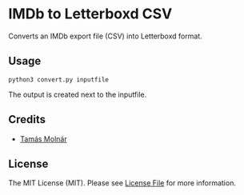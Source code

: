 # IMDb to Letterboxd CSV

Converts an IMDb export file (CSV) into Letterboxd format.

## Usage

```
python3 convert.py inputfile
```

The output is created next to the inputfile.

## Credits

- [Tamás Molnár][link-author]

## License

The MIT License (MIT). Please see [License File](LICENSE) for more information.

[link-author]: https://github.com/moltam
